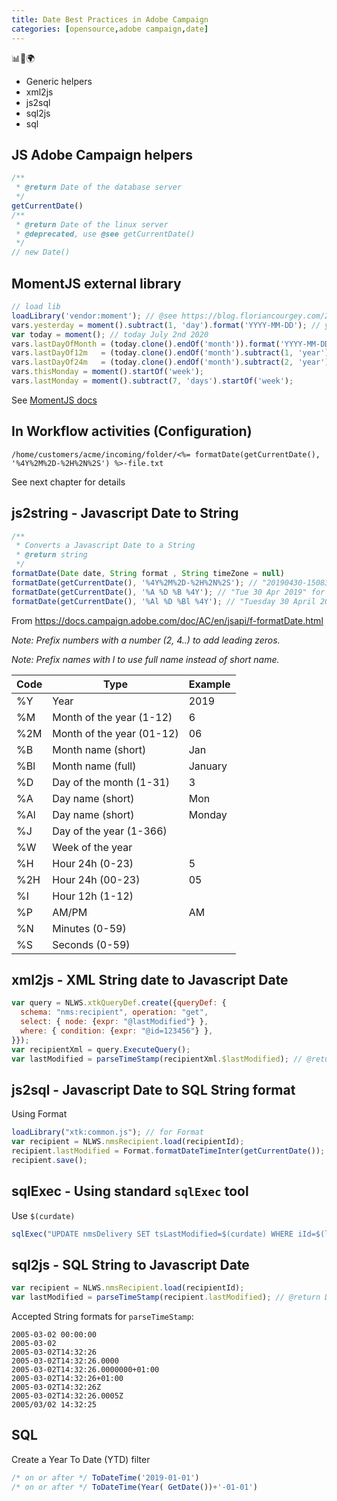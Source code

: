 ```yaml
---
title: Date Best Practices in Adobe Campaign
categories: [opensource,adobe campaign,date]
---
```


<p class="text-center">📊📧🌍</p>
<!--more-->

- Generic helpers
- xml2js
- js2sql
- sql2js
- sql

## JS Adobe Campaign helpers
```js
/**
 * @return Date of the database server
 */
getCurrentDate()
/**
 * @return Date of the linux server
 * @deprecated, use @see getCurrentDate()
 */
// new Date()
```

## MomentJS external library
```js
// load lib
loadLibrary('vendor:moment'); // @see https://blog.floriancourgey.com/2018/10/use-javascript-libraries-in-adobe-campaign/
vars.yesterday = moment().subtract(1, 'day').format('YYYY-MM-DD'); // yesterday July 1st 2020
var today = moment(); // today July 2nd 2020
vars.lastDayOfMonth = (today.clone().endOf('month')).format('YYYY-MM-DD HH:mm:ss'); // July 31st 2020
vars.lastDayOf12m   = (today.clone().endOf('month').subtract(1, 'year')).format('YYYY-MM-DD HH:mm:ss'); // July 31st 2019
vars.lastDayOf24m   = (today.clone().endOf('month').subtract(2, 'year')).format('YYYY-MM-DD HH:mm:ss'); // July 31st 2018
vars.thisMonday = moment().startOf('week');
vars.lastMonday = moment().subtract(7, 'days').startOf('week');
```
See [MomentJS docs](https://momentjs.com/docs/#/manipulating/)

## In Workflow activities (Configuration)
```console
/home/customers/acme/incoming/folder/<%= formatDate(getCurrentDate(), '%4Y%2M%2D-%2H%2N%2S') %>-file.txt
```
See next chapter for details

## js2string - Javascript Date to String
```js
/**
 * Converts a Javascript Date to a String
 * @return string
 */
formatDate(Date date, String format , String timeZone = null)
formatDate(getCurrentDate(), '%4Y%2M%2D-%2H%2N%2S'); // "20190430-150837" for folder names
formatDate(getCurrentDate(), '%A %D %B %4Y'); // "Tue 30 Apr 2019" for technical emails
formatDate(getCurrentDate(), '%Al %D %Bl %4Y'); // "Tuesday 30 April 2019" for marketing emails
```
From https://docs.campaign.adobe.com/doc/AC/en/jsapi/f-formatDate.html

*Note: Prefix numbers with a number (2, 4..) to add leading zeros.*

*Note: Prefix names with l to use full name instead of short name.*

| Code | Type | Example |
|-|-|-|
| %Y | Year | 2019 |
| %M | Month of the year (1-12) | 6 |
| %2M | Month of the year (01-12) | 06 |
| %B | Month name (short) | Jan |
| %Bl | Month name (full) | January |
| %D | Day of the month (1-31) | 3 |
| %A | Day name (short) | Mon |
| %Al | Day name (short) | Monday |
| %J | Day of the year (1-366) | |
| %W | Week of the year | |
| %H | Hour 24h (0-23) | 5 |
| %2H | Hour 24h (00-23) | 05 |
| %I | Hour 12h (1-12) | |
| %P | AM/PM | AM |
| %N | Minutes (0-59) | |
| %S | Seconds (0-59) | |

## xml2js - XML String date to Javascript Date
```js
var query = NLWS.xtkQueryDef.create({queryDef: {
  schema: "nms:recipient", operation: "get", 
  select: { node: {expr: "@lastModified"} }, 
  where: { condition: {expr: "@id=123456"} },
}});
var recipientXml = query.ExecuteQuery();
var lastModified = parseTimeStamp(recipientXml.$lastModified); // @return Date
```

## js2sql - Javascript Date to SQL String format
Using Format 

```js
loadLibrary("xtk:common.js"); // for Format
var recipient = NLWS.nmsRecipient.load(recipientId);
recipient.lastModified = Format.formatDateTimeInter(getCurrentDate());
recipient.save();
```

## sqlExec - Using standard `sqlExec` tool
Use `$(curdate)`
```js
sqlExec("UPDATE nmsDelivery SET tsLastModified=$(curdate) WHERE iId=$(l)", 1234);
```

## sql2js - SQL String to Javascript Date
```js
var recipient = NLWS.nmsRecipient.load(recipientId);
var lastModified = parseTimeStamp(recipient.lastModified); // @return Date
```

Accepted String formats for `parseTimeStamp`:
```console
2005-03-02 00:00:00
2005-03-02
2005-03-02T14:32:26
2005-03-02T14:32:26.0000
2005-03-02T14:32:26.0000000+01:00
2005-03-02T14:32:26+01:00
2005-03-02T14:32:26Z
2005-03-02T14:32:26.0005Z
2005/03/02 14:32:25
```

## SQL
Create a Year To Date (YTD) filter
```js
/* on or after */ ToDateTime('2019-01-01')
/* on or after */ ToDateTime(Year( GetDate())+'-01-01')
```
